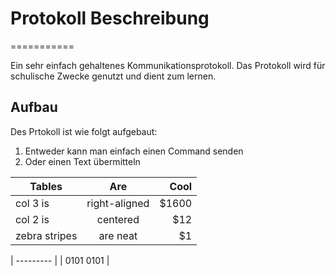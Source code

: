 # Protokoll Beschreibung
===========

Ein sehr einfach gehaltenes Kommunikationsprotokoll. Das Protokoll wird für schulische Zwecke genutzt und dient zum lernen.

## Aufbau

Des Prtokoll ist wie folgt aufgebaut:

1. Entweder kann man einfach einen Command senden
2. Oder einen Text übermitteln

| Tables        | Are           | Cool  |
| ------------- |:-------------:| -----:|
| col 3 is      | right-aligned | $1600 |
| col 2 is      | centered      |   $12 |
| zebra stripes | are neat      |    $1 |

| --------- |
| 0101 0101 |

